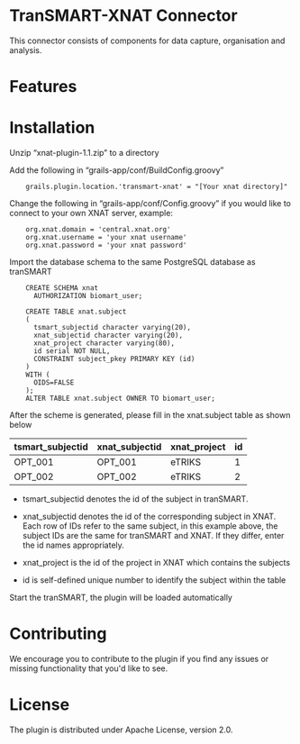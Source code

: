 # TranSMART-XNAT Connector
This connector consists of components for data capture, organisation and analysis. 

# Features

# Installation

Unzip “xnat-plugin-1.1.zip” to a directory

Add the following in “grails-app/conf/BuildConfig.groovy”

````
    grails.plugin.location.'transmart-xnat' = "[Your xnat directory]"
````

Change the following in “grails-app/conf/Config.groovy” if you would like to connect to your own XNAT server, example:
````
    org.xnat.domain = 'central.xnat.org'
    org.xnat.username = 'your xnat username'
    org.xnat.password = 'your xnat password'
```` 
Import the database schema to the same PostgreSQL database as tranSMART
````
    CREATE SCHEMA xnat
      AUTHORIZATION biomart_user;

    CREATE TABLE xnat.subject
    (
      tsmart_subjectid character varying(20),
      xnat_subjectid character varying(20),
      xnat_project character varying(80),
      id serial NOT NULL,
      CONSTRAINT subject_pkey PRIMARY KEY (id)
    )
    WITH (
      OIDS=FALSE
    );
    ALTER TABLE xnat.subject OWNER TO biomart_user;
````
After the scheme is generated, please fill in the xnat.subject table as shown below

| tsmart_subjectid | xnat_subjectid | xnat_project | id |
| --- | --- | --- | --- |
| OPT_001 | OPT_001 | eTRIKS | 1 |
| OPT_002 | OPT_002 | eTRIKS | 2 |

* tsmart_subjectid denotes the id of the subject in tranSMART. 

* xnat_subjectid denotes the id of the corresponding subject in XNAT. Each row of IDs refer to the same subject, in this example above, the subject IDs are the same for tranSMART and XNAT. If they differ, enter the id names appropriately. 

* xnat_project is the id of the project in XNAT which contains the subjects

* id is self-defined unique number to identify the subject within the table

Start the tranSMART, the plugin will be loaded automatically

# Contributing

We encourage you to contribute to the plugin if you find any issues or missing
functionality that you'd like to see. 

# License

The plugin is distributed under Apache License, version 2.0.
